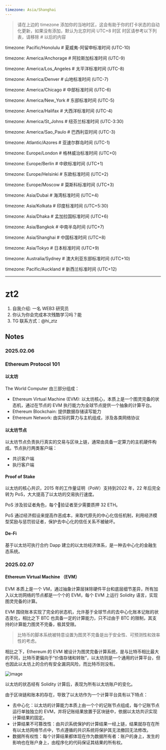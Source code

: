 ```yaml
---
timezone: Asia/Shanghai
---
```


> 请在上边的 timezone 添加你的当地时区，这会有助于你的打卡状态的自动化更新，如果没有添加，默认为北京时间 UTC+8 时区
> 时区请参考以下列表，请移除 # 以后的内容

timezone: Pacific/Honolulu # 夏威夷-阿留申标准时间 (UTC-10)

timezone: America/Anchorage # 阿拉斯加标准时间 (UTC-9)

timezone: America/Los_Angeles # 太平洋标准时间 (UTC-8)

timezone: America/Denver # 山地标准时间 (UTC-7)

timezone: America/Chicago # 中部标准时间 (UTC-6)

timezone: America/New_York # 东部标准时间 (UTC-5)

timezone: America/Halifax # 大西洋标准时间 (UTC-4)

timezone: America/St_Johns # 纽芬兰标准时间 (UTC-3:30)

timezone: America/Sao_Paulo # 巴西利亚时间 (UTC-3)

timezone: Atlantic/Azores # 亚速尔群岛时间 (UTC-1)

timezone: Europe/London # 格林威治标准时间 (UTC+0)

timezone: Europe/Berlin # 中欧标准时间 (UTC+1)

timezone: Europe/Helsinki # 东欧标准时间 (UTC+2)

timezone: Europe/Moscow # 莫斯科标准时间 (UTC+3)

timezone: Asia/Dubai # 海湾标准时间 (UTC+4)

timezone: Asia/Kolkata # 印度标准时间 (UTC+5:30)

timezone: Asia/Dhaka # 孟加拉国标准时间 (UTC+6)

timezone: Asia/Bangkok # 中南半岛时间 (UTC+7)

timezone: Asia/Shanghai # 中国标准时间 (UTC+8)

timezone: Asia/Tokyo # 日本标准时间 (UTC+9)

timezone: Australia/Sydney # 澳大利亚东部标准时间 (UTC+10)

timezone: Pacific/Auckland # 新西兰标准时间 (UTC+12)

---

# zt2

1. 自我介绍: 一名 WEB3 研究员
2. 你认为你会完成本次残酷学习吗？能
3. TG 联系方式：@hi_ztz

## Notes

<!-- Content_START -->

### 2025.02.06

### Ethereum Protocol 101


#### 以太坊


The World Computer 由三部分组成：


- Ethereum Virtual Machine (EVM): 以太坊核心，本质上是一个图灵完备的状态机，通过在节点的 EVM 执行能力为全球节点提供一个抽象的计算平台。
- Ethereum Blockchain: 提供数据存储读写能力
- Ethereum Network: 由实际的算力与主机组成，涉及各类网络协议

#### 以太坊节点


以太坊节点负责执行真实的交易与区块上链，通常由具备一定算力的主机硬件构成。节点执行两类客户端：


- 共识客户端
- 执行客户端

#### Proof of Stake


以太坊的核心共识，2015 年的工作量证明（PoW）支持到2022 年，22 年后完全转为 PoS，大大提高了以太坊的交易执行速度。

PoS 涉及验证者角色，每个验证者至少需要质押 32 ETH。

PoS 通过经济假设来提高作恶成本，来取代原先的中心化信任机制，利用经济模型奖励与惩罚验证者，保护去中心化的信任关系不被破坏。

#### De-Fi


基于以太坊可执行合约 Dapp 建立的以太坊经济体系，是一种去中心化的金融生态系统。

### 2025.02.07

#### Ethereum Virtual Machine （EVM）


EVM 本质上是一个 VM，通过抽象计算层抹除硬件平台和底层细节差异，所有加入以太坊网络的节点都是一个个的 EVM，每个 EVM 上运行 Solidity 语言，实现图灵完备的计算。

EVM 围绕账本实现了完全的状态机，允许基于全球节点的去中心化账本记账的状态变化，相比之下 BTC 也具备一定的计算能力，只不过由于 BTC 的限制，其支持的计算能力图灵不完备，极其受限。
> 比特币的脚本系统被特意设置为图灵不完备是出于安全性、可预测性和效率性的考虑。


相比之下，Ethereum 的 EVM 被设计为图灵完备计算系统，是与比特币相比最大的不同，比特币更偏向于“价值存储和转账”，以太坊则是一个通用的计算平台，但也因此以太坊上的合约有安全漏洞风险，而比特币则没有。

![image](https://res.craft.do/user/full/ca875b0a-92a3-940e-21e3-a9ace35d9a4b/doc/DCE1FE68-D5B8-46CE-8ADD-E4C88CAA5C60/38B5EDA7-166A-4EFE-966F-D9A30594429D_2/ly9OCgp75qdLTdV4KZyyozs9zVppKb5N2Sh6sQxgTaoz/Image.png)

以太坊的状态经有 Solidity 计算后，表现为所有以太坊账户的变化。

由于区块链和账本的存在，导致了以太坊作为一个计算平台具有以下特点：


- 去中心化：以太坊的计算能力本质上由一个个的记账节点组成，每个记账节点运行单独独立的 EVM，并将记账结果放置于区块链中，依据以太坊共识实现计算结果的固定。
- 计算结果不可篡改性：由共识系统保护的计算结果一经上链，结果就存在在所有以太坊网络节点中，节点遵循的共识系统将保护其无法撤回无法修改。
- 数据所有权性：每个计算结果都体现在作为数据所有者：账户的身上，发生的影响也在账户身上，由程序化的代码保证其结果的所有权。


<!-- Content_END -->
